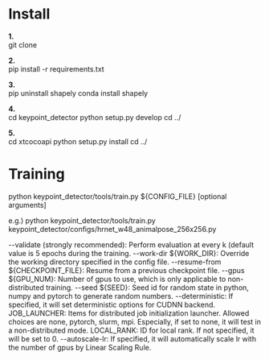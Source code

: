 # Install
**1.**  
git clone

**2.**  
pip install -r requirements.txt

**3.**  
pip uninstall shapely
conda install shapely

**4.**  
cd keypoint_detector
python setup.py develop
cd ../

**5.**  
cd xtcocoapi
python setup.py install
cd ../

# Training
python keypoint_detector/tools/train.py ${CONFIG_FILE} [optional arguments]  

e.g.)
python keypoint_detector/tools/train.py keypoint_detector/configs/hrnet_w48_animalpose_256x256.py

--validate (strongly recommended): Perform evaluation at every k (default value is 5 epochs during the training.
--work-dir ${WORK_DIR}: Override the working directory specified in the config file.
--resume-from ${CHECKPOINT_FILE}: Resume from a previous checkpoint file.
--gpus ${GPU_NUM}: Number of gpus to use, which is only applicable to non-distributed training.
--seed ${SEED}: Seed id for random state in python, numpy and pytorch to generate random numbers.
--deterministic: If specified, it will set deterministic options for CUDNN backend.
JOB_LAUNCHER: Items for distributed job initialization launcher. Allowed choices are none, pytorch, slurm, mpi. Especially, if set to none, it will test in a non-distributed mode.
LOCAL_RANK: ID for local rank. If not specified, it will be set to 0.
--autoscale-lr: If specified, it will automatically scale lr with the number of gpus by Linear Scaling Rule.
